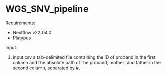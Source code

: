 # WGS_SNV_pipeline

Requirements:
- Nextflow v22.04.0
- [Platypus](https://github.com/andyrimmer/Platypus)


Input :

1) input.csv a tab-delimited file containing the ID of proband  in the first column and the absolute path of the proband, mother, and father in the second column, separated by #,
